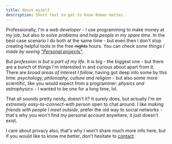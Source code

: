 ```yaml
---
title: About myself
description: Short text to get to know Roman better.
---
```


Professionally, I'm a _web developer_ - I use programming to make money at my job, but also _to solve problems and help people in my spare time_. In the best case scenario I do both at the same time - but even then I don't stop creating helpful tools in the free ~~nights~~ hours. You can check _some things I made by seeing ["Personal projects"](my-projects)_.

But _profession is but a part of my life_. It is big - the biggest one - but there are a bunch of things I'm interested in and curious about apart from it. There are _broad areas of interest I follow_, having got deep into some by this time: _psychology, philosophy, culture and religion_ - but also some more scientific, like you would expect from a programmer: _physics and astrophysics_ - I wanted to be one for a long time, lol.

That all sounds pretty nerdy, doesn't it? It surely does, but actually _I'm an extremely easy-to-connect-with person_ open to chat around. _I like making friends with people I meet outside_, prefer the old way to social networks - that's why you won't find my personal account anywhere, it just doesn't exist.

I care about privacy also, that's why I won't share much more info here, but if you would like to know me better, don't hesitate to [contact](contact-me).